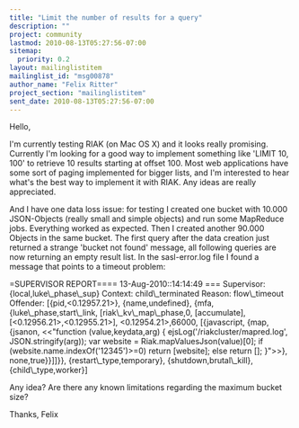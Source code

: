 ```yaml
---
title: "Limit the number of results for a query"
description: ""
project: community
lastmod: 2010-08-13T05:27:56-07:00
sitemap:
  priority: 0.2
layout: mailinglistitem
mailinglist_id: "msg00878"
author_name: "Felix Ritter"
project_section: "mailinglistitem"
sent_date: 2010-08-13T05:27:56-07:00
---
```



Hello,

I'm currently testing RIAK (on Mac OS X) and it looks really promising.
Currently I'm looking for a good way to implement something like
'LIMIT 10, 100' to retrieve 10 results starting at offset 100.
Most web applications have some sort of paging implemented for bigger
lists, and I'm interested to hear what's the best way to implement it
with RIAK.
Any ideas are really appreciated.

And I have one data loss issue:
for testing I created one bucket with 10.000 JSON-Objects (really
small and simple objects) and run some MapReduce jobs.
Everything worked as expected.
Then I created another 90.000 Objects in the same bucket.
The first query after the data creation just returned a strange
'bucket not found' message, all following queries are now returning an
empty result list.
In the sasl-error.log file I found a message that points to a timeout problem:

=SUPERVISOR REPORT==== 13-Aug-2010::14:14:49 ===
 Supervisor: {local,luke\\_phase\\_sup}
 Context: child\\_terminated
 Reason: flow\\_timeout
 Offender: [{pid,&lt;0.12957.21&gt;},
 {name,undefined},
 {mfa,
 {luke\\_phase,start\\_link,
 [riak\\_kv\\_map\\_phase,0,
 [accumulate],
 [&lt;0.12956.21&gt;,&lt;0.12955.21&gt;],
 &lt;0.12954.21&gt;,66000,
 [{javascript,
 {map,
 {jsanon,
 &lt;&lt;"function (value,keydata,arg) {
ejsLog('/riakcluster/mapred.log', JSON.stringify(arg)); var website =
 Riak.mapValuesJson(value)[0]; if (website.name.indexOf('12345')&gt;=0)
return [website]; else return []; }"&gt;&gt;},
 none,true}}]]}},
 {restart\\_type,temporary},
 {shutdown,brutal\\_kill},
 {child\\_type,worker}]

Any idea? Are there any known limitations regarding the maximum bucket size?

Thanks,
Felix

